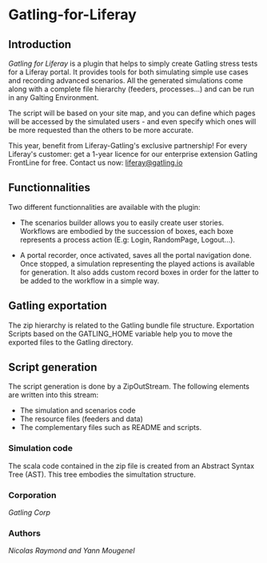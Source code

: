 Gatling-for-Liferay
===================

## Introduction
_Gatling for Liferay_ is a plugin that helps to simply create Gatling stress tests for a Liferay portal. It provides tools for both simulating simple use cases and
recording advanced scenarios. All the generated simulations come along with
a complete file hierarchy (feeders, processes...) and can be run in any Galting Environment.

The script will be based on your site map, and you can define which pages will be accessed by the simulated users - and even specify which ones will be more requested than the others to be more accurate.

This year, benefit from Liferay-Gatling's exclusive partnership! For every Liferay's customer: get a 1-year licence for our enterprise extension Gatling FrontLine for free. Contact us now: liferay@gatling.io

## Functionnalities
Two different functionnalities are available with the plugin:
  - The scenarios builder allows you to easily create user stories. Workflows are
  embodied by the succession of boxes, each boxe represents a process action
  (E.g: Login, RandomPage, Logout...).

  - A portal recorder, once activated, saves all the portal navigation done. Once stopped, a simulation representing the played actions is available for generation.
  It also adds custom record boxes in order for the latter to be added to the workflow in a simple way.


## Gatling exportation
  The zip hierarchy is related to the Gatling bundle file structure. Exportation Scripts based on the GATLING_HOME variable help you to move the exported files to the Gatling directory.

## Script generation
  The script generation is done by a ZipOutStream. The following elements are written into this stream:
  - The simulation and scenarios code
  - The resource files (feeders and data)
  - The complementary files such as README and scripts.

  ### Simulation code
  The scala code contained in the zip file is created from an Abstract Syntax Tree (AST). This tree  embodies the simultation structure.

### Corporation
_Gatling Corp_
### Authors
_Nicolas Raymond and Yann Mougenel_
